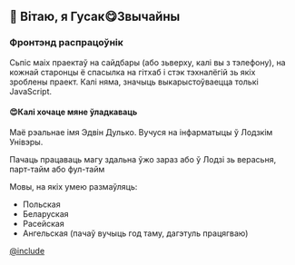 ## 👋 Вітаю, я Гусак😋Звычайны
### Фронтэнд распрацоўнік

Сьпіс маіх праектаў на сайдбары (або зьверху, калі вы з тэлефону),
на кожнай старонцы ё спасылка на гітхаб
і стэк тэхналёгій зь якіх зроблены праект.
Калі няма, значыць выкарыстоўваецца толькі JavaScript.

#### 😍Калі хочаце мяне ўладкаваць

Маё рэальнае імя Эдвін Дулько. Вучуся на інфарматыцы
ў Лодзкім Унівэры.

Пачаць працаваць магу здальна ўжо зараз або ў Лодзі зь верасьня,
парт-тайм або фул-тайм

Мовы, на якіх умею размаўляць:
- Польская
- Беларуская
- Расейская
- Ангельская (пачаў вучыць год таму, дагэтуль працягваю)

[@include](../index.md)